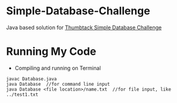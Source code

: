 # Simple-Database-Challenge
Java based solution for [Thumbtack Simple Database Challenge](https://www.thumbtack.com/challenges/simple-database)
# Running My Code
- Compiling and running on Terminal
```
javac Database.java
java Database  //for command line input
java Database <file location>/name.txt  //for file input, like ../test1.txt
```
